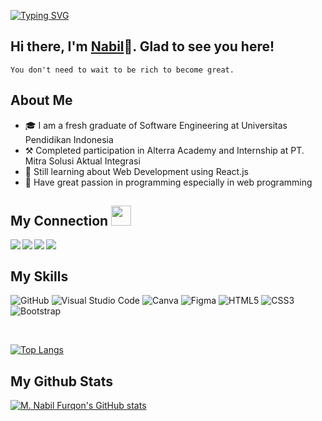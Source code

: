 [![Typing SVG](https://readme-typing-svg.herokuapp.com?color=00FFFF&size=29&multiline=true&width=700&lines=Welcome+To+My+GitHub+Profile)](https://git.io/typing-svg)

## Hi there, I'm [Nabil](https://github.com/mnabilfurqon)👋. Glad to see you here! &nbsp;
```
You don't need to wait to be rich to become great.
```

## About Me
- 🎓 I am a fresh graduate of Software Engineering at Universitas Pendidikan Indonesia
- ⚒️ Completed participation in Alterra Academy and Internship at PT. Mitra Solusi Aktual Integrasi
- 🚀 Still learning about Web Development using React.js
- 💪 Have great passion in programming especially in web programming

## My Connection <img src="https://github.com/TheDudeThatCode/TheDudeThatCode/blob/master/Assets/Handshake.gif" height="32px">

<a href="https://www.linkedin.com/in/m-nabil-furqon-2a065924b/" target="blank" >
  <img align="left" src="https://img.shields.io/badge/LinkedIn-0077B5?style=for-the-badge&logo=linkedin&logoColor=white" />
</a>
<a href="mailto:mnabilfurqon71@gmail.com" target="blank" >
  <img align="left" src="https://img.shields.io/badge/Gmail-D14836?style=for-the-badge&logo=gmail&logoColor=white" />
</a>
<a href="https://www.instagram.com/mnblfrqn" target="blank" >
  <img align="left" src="https://img.shields.io/badge/Instagram-%23E4405F.svg?style=for-the-badge&logo=Instagram&logoColor=white" />
</a>
<a href="https://t.me/Youqon" target="blank" >
  <img align="left" src="https://img.shields.io/badge/Telegram-2CA5E0?style=for-the-badge&logo=telegram&logoColor=white" />
</a>

<br>

## My Skills

![GitHub](https://img.shields.io/badge/github-%23121011.svg?style=for-the-badge&logo=github&logoColor=white)
![Visual Studio Code](https://img.shields.io/badge/Visual%20Studio%20Code-0078d7.svg?style=for-the-badge&logo=visual-studio-code&logoColor=white)
![Canva](https://img.shields.io/badge/Canva-%2300C4CC.svg?style=for-the-badge&logo=Canva&logoColor=white)
![Figma](https://img.shields.io/badge/figma-%23F24E1E.svg?style=for-the-badge&logo=figma&logoColor=white)
![HTML5](https://img.shields.io/badge/html5-%23E34F26.svg?style=for-the-badge&logo=html5&logoColor=white)
![CSS3](https://img.shields.io/badge/css3-%231572B6.svg?style=for-the-badge&logo=css3&logoColor=white)
![Bootstrap](https://img.shields.io/badge/bootstrap-%23563D7C.svg?style=for-the-badge&logo=bootstrap&logoColor=white)

<br>

[![Top Langs](https://github-readme-stats.vercel.app/api/top-langs/?username=mnabilfurqon)](https://github.com/mnabilfurqon/github-readme-stats)

## My Github Stats
[![M. Nabil Furqon's GitHub stats](https://github-readme-stats.vercel.app/api?username=mnabilfurqon)](https://github.com/mnabilfurqon/github-readme-stats)
